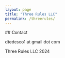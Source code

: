 ```yaml
---
layout: page
title: "Three Rules LLC"
permalink: /threerules/
---
```


<script>
(function(){
    var asciiArtElement = document.getElementById('ascii-art');
    if (!asciiArtElement) {
        asciiArtElement = document.createElement('pre');
        asciiArtElement.id = 'ascii-art';
        asciiArtElement.style.textAlign = 'center'; // Center the ASCII art
        document.body.appendChild(asciiArtElement);
    }

    var width = 40;
    var height = 10;

    var positions = [
        { x: Math.floor(Math.random() * width), y: Math.floor(Math.random() * height), dx: 1, dy: 1 },
        { x: Math.floor(Math.random() * width), y: Math.floor(Math.random() * height), dx: -1, dy: 1 },
        { x: Math.floor(Math.random() * width), y: Math.floor(Math.random() * height), dx: 1, dy: -1 },
    ];

    function updatePositions() {
        positions.forEach(function(pos) {
            pos.x += pos.dx;
            pos.y += pos.dy;

            if (pos.x < 0) { pos.x = 0; pos.dx *= -1; }
            if (pos.x >= width) { pos.x = width - 1; pos.dx *= -1; }
            if (pos.y < 0) { pos.y = 0; pos.dy *= -1; }
            if (pos.y >= height) { pos.y = height - 1; pos.dy *= -1; }
        });
    }

    function drawFrame() {
        var frame = [];
        for (var y = 0; y < height; y++) {
            frame[y] = ' '.repeat(width).split('');
        }

        positions.forEach(function(pos, index) {
            var x = Math.round(pos.x);
            var y = Math.round(pos.y);
            frame[y][x] = (index + 1).toString(); // Use '1', '2', '3' for each ball

        var frameText = frame.map(function(row) { return row.join(''); }).join('\n');

        asciiArtElement.textContent = frameText;
    }

    setInterval(function() {
        updatePositions();
        drawFrame();
    }, 100);
})();
</script>

<div id="contact-info">
## Contact

dtedesco1 at gmail dot com

Three Rules LLC 2024
</div>
